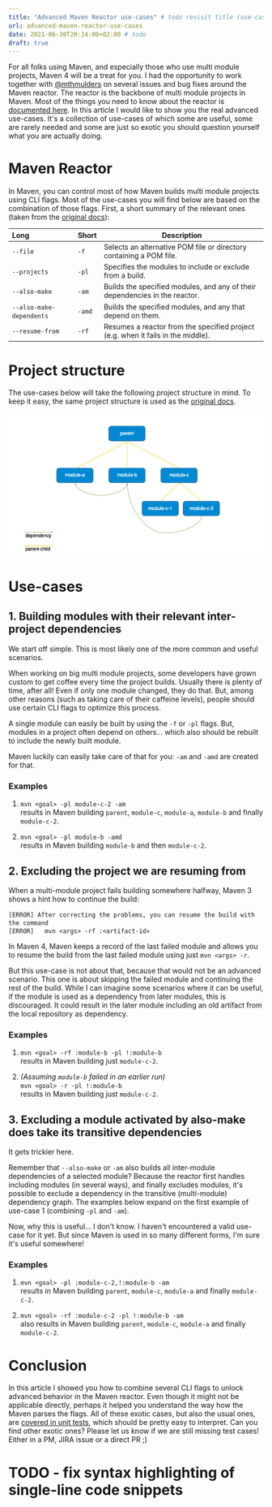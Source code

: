 ```yaml
---
title: "Advanced Maven Reactor use-cases" # todo revisit title (use-cases -> edge cases?)
url: advanced-maven-reactor-use-cases
date: 2021-06-30T20:14:00+02:00 # todo
draft: true
---
```


For all folks using Maven, and especially those who use multi module projects, Maven 4 will be a treat for you.
I had the opportunity to work together with [@mthmulders](https://twitter.com/mthmulders) on several issues and bug fixes around the Maven reactor.
The reactor is the backbone of multi module projects in Maven. 
Most of the things you need to know about the reactor is [documented here](https://maven.apache.org/guides/mini/guide-multiple-modules-4.html).
In this article I would like to show you the real advanced use-cases. 
It's a collection of use-cases of which some are useful, some are rarely needed and some are just so exotic you should question yourself what you are actually doing.

# Maven Reactor

In Maven, you can control most of how Maven builds multi module projects using CLI flags. 
Most of the use-cases you will find below are based on the combination of those flags. 
First, a short summary of the relevant ones (taken from the [original docs](https://maven.apache.org/guides/mini/guide-multiple-modules-4.html)):

| Long | Short | Description |
|:--|:--|---|
| `--file` | `-f` | Selects an alternative POM file or directory containing a POM file. |
| `--projects` | `-pl` | Specifies the modules to include or exclude from a build. |
| `--also-make` | `-am` |	Builds the specified modules, and any of their dependencies in the reactor. |
| `--also-make-dependents` | `-amd` | Builds the specified modules, and any that depend on them. |
| `--resume-from` | `-rf` | Resumes a reactor from the specified project (e.g. when it fails in the middle). |

# Project structure

The use-cases below will take the following project structure in mind. 
To keep it easy, the same project structure is used as the [original docs](https://maven.apache.org/guides/mini/guide-multiple-modules-4.html).

![Multi module project structure](/images/posts/maven-reactor-advanced-use-cases-project.png "Multi module project structure")

# Use-cases

## 1. Building modules with their relevant inter-project dependencies

We start off simple. 
This is most likely one of the more common and useful scenarios.

When working on big multi module projects, some developers have grown custom to get coffee every time the project builds. 
Usually there is plenty of time, after all!
Even if only one module changed, they do that. 
But, among other reasons (such as taking care of their caffeine levels), people should use certain CLI flags to optimize this process.

A single module can easily be built by using the `-f` or `-pl` flags.
But, modules in a project often depend on others... which also should be rebuilt to include the newly built module.

Maven luckily can easily take care of that for you: `-am` and `-amd` are created for that. 

### Examples
1. `mvn <goal> -pl module-c-2 -am`  
  results in Maven building `parent`, `module-c`, `module-a`, `module-b` and finally `module-c-2`.

2. `mvn <goal> -pl module-b -amd`  
  results in Maven building `module-b` and then `module-c-2`.

## 2. Excluding the project we are resuming from

When a multi-module project fails building somewhere halfway, Maven 3 shows a hint how to continue the build:

```
[ERROR] After correcting the problems, you can resume the build with the command
[ERROR]   mvn <args> -rf :<artifact-id>
```

In Maven 4, Maven keeps a record of the last failed module and allows you to resume the build from the last failed module using just `mvn <args> -r`.

But this use-case is not about that, because that would not be an advanced scenario. 
This one is about skipping the failed module and continuing the rest of the build. 
While I can imagine some scenarios where it can be useful, if the module is used as a dependency from later modules, this is discouraged.
It could result in the later module including an old artifact from the local repository as dependency.

### Examples

1. `mvn <goal> -rf :module-b -pl !:module-b`  
  results in Maven building just `module-c-2`.

2. _(Assuming `module-b` failed in an earlier run)_  
  `mvn <goal> -r -pl !:module-b`  
  results in Maven building just `module-c-2`.

## 3. Excluding a module activated by also-make does take its transitive dependencies

It gets trickier here. 

Remember that `--also-make` or `-am` also builds all inter-module dependencies of a selected module?
Because the reactor first handles including modules (in several ways), and finally excludes modules, it's possible to exclude a dependency in the transitive (multi-module) dependency graph.
The examples below expand on the first example of use-case 1 (combining `-pl` and `-am`).

Now, why this is useful... I don't know. I haven't encountered a valid use-case for it yet. 
But since Maven is used in so many different forms, I'm sure it's useful somewhere! 

### Examples
1. `mvn <goal> -pl :module-c-2,!:module-b -am`  
  results in Maven building `parent`, `module-c`, `module-a` and finally `module-c-2`.

2. `mvn <goal> -rf :module-c-2 -pl !:module-b -am`  
  also results in Maven building `parent`, `module-c`, `module-a` and finally `module-c-2`.

# Conclusion

In this article I showed you how to combine several CLI flags to unlock advanced behavior in the Maven reactor. 
Even though it might not be applicable directly, perhaps it helped you understand the way how the Maven parses the flags. 
All of these exotic cases, but also the usual ones, are [covered in unit tests](https://github.com/apache/maven/blob/master/maven-core/src/test/java/org/apache/maven/graph/DefaultGraphBuilderTest.java#L73), which should be pretty easy to interpret.
Can you find other exotic ones? 
Please let us know if we are still missing test cases! 
Either in a PM, JIRA issue or a direct PR ;) 

# TODO - fix syntax highlighting of single-line code snippets